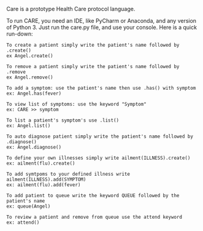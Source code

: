 Care is a prototype Health Care protocol language.

To run CARE, you need an IDE, like PyCharm or Anaconda, and any version of Python 3.
Just run the care.py file, and use your console. Here is a quick run-down:

    To create a patient simply write the patient's name followed by .create()
    ex Angel.create()

    To remove a patient simply write the patient's name followed by .remove
    ex Angel.remove()
    
    To add a symptom: use the patient's name then use .has() with symptom
    ex: Angel.has(fever)
    
    To view list of symptoms: use the keyword "Symptom"
    ex: CARE >> symptom
    
    To list a patient's symptom's use .list() 
    ex: Angel.list()

    To auto diagnose patient simply write the patient's name followed by .diagnose()
    ex: Angel.diagnose()
    
    To define your own illnesses simply write ailment(ILLNESS).create() 
    ex: ailment(flu).create() 
    
    To add symtpoms to your defined illness write ailment(ILLNESS).add(SYMPTOM) 
    ex: ailment(flu).add(fever) 
    
    To add patient to queue write the keyword QUEUE followed by the patient's name
    ex: queue(Angel)
    
    To review a patient and remove from queue use the attend keyword
    ex: attend()
